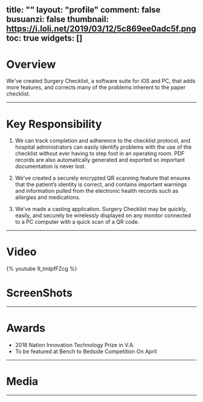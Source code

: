 ﻿title: ""
layout: "profile"
comment: false
busuanzi: false
thumbnail: https://i.loli.net/2019/03/12/5c869ee0adc5f.png
toc: true
widgets: []
---
# Overview


We've created Surgery Checklist, a software suite for iOS and PC, that adds more features, and corrects many of the problems inherent to the paper checklist. 

---
# Key Responsibility

1. We can track completion and adherence to the checklist protocol, and hospital administrators can easily identify problems with the use of the checklist without ever having to step foot in an operating room. PDF records are also automatically generated and exported so important documentation is never lost. 

2. We've created a securely encrypted QR scanning feature that ensures that the patient’s identity is correct, and contains important warnings and information pulled from the electronic health records such as allergies and medications. 

3. We've made a casting application. Surgery Checklist may be quickly, easily, and securely be wirelessly displayed on any monitor connected to a PC computer with a quick scan of a QR code.


---
# Video

{% youtube 9_tmlpfFZcg %}

# ScreenShots




---
# Awards

- 2018 Nation Innovation Technology Prize in V.A.
- To be featured at Bench to Bedside Competition On April

---

# Media



---